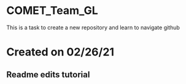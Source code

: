 # COMET_Team_GL
This is a task to create a new repository and learn to navigate github 
# Created on 02/26/21
## Readme edits tutorial
